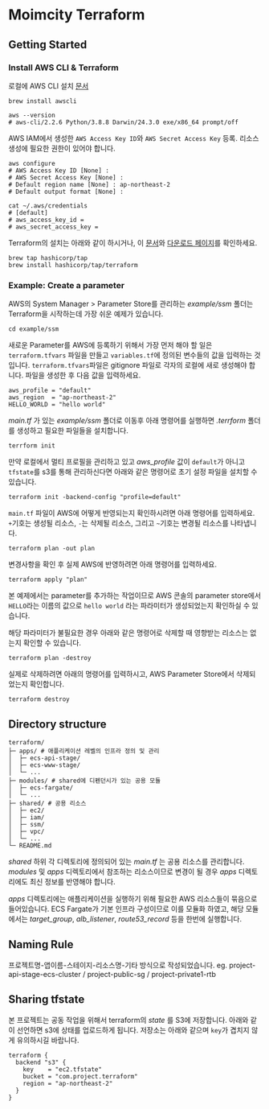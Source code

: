 # Moimcity Terraform 

## Getting Started

### Install AWS CLI & Terraform

로컬에 AWS CLI 설치 [문서](https://docs.aws.amazon.com/ko_kr/cli/latest/userguide/getting-started-install.html)

```
brew install awscli
```
```
aws --version
# aws-cli/2.2.6 Python/3.8.8 Darwin/24.3.0 exe/x86_64 prompt/off
```

AWS IAM에서 생성한 `AWS Access Key ID`와 `AWS Secret Access Key` 등록. 리소스 생성에 필요한 권한이 있어야 합니다.

```
aws configure
# AWS Access Key ID [None] : 
# AWS Secret Access Key [None] : 
# Default region name [None] : ap-northeast-2
# Default output format [None] : 
```
```
cat ~/.aws/credentials 
# [default]
# aws_access_key_id = 
# aws_secret_access_key = 
```

Terraform의 설치는 아래와 같이 하시거나, 이 [문서](https://developer.hashicorp.com/terraform/tutorials/aws-get-started/install-cli)와 [다운로드 페이지](https://developer.hashicorp.com/terraform/install)를 확인하세요.

```
brew tap hashicorp/tap
brew install hashicorp/tap/terraform

```

### Example: Create a parameter

AWS의 System Manager > Parameter Store를 관리하는 _example/ssm_ 폴더는 Terraform을 시작하는데 가장 쉬운 예제가 있습니다.

```
cd example/ssm
```

새로운 Parameter를 AWS에 등록하기 위해서 가장 먼저 해야 할 일은 `terraform.tfvars` 파일을 만들고 `variables.tf`에 정의된 변수들의 값을 입력하는 것입니다. `terraform.tfvars`파일은 gitignore 파일로 각자의 로컬에 새로 생성해야 합니다. 파일을 생성한 후 다음 값을 입력하세요.

```
aws_profile = "default"
aws_region  = "ap-northeast-2"
HELLO_WORLD = "hello world"
```

_main.tf_ 가 있는 _example/ssm_ 폴더로 이동후 아래 명령어를 실행하면 _.terrform_ 폴더를 생성하고 필요한 파일들을 설치합니다.

```
terrform init
```

만약 로컬에서 멀티 프로필을 관리하고 있고 _aws_profile_ 값이 `default`가 아니고 `tfstate`를 s3를 통해 관리하신다면 아래와 같은 명령어로 초기 설정 파일을 설치할 수 있습니다.

```
terraform init -backend-config "profile=default"
```

`main.tf` 파일이 AWS에 어떻게 반영되는지 확인하시려면 아래 명령어를 입력하세요. `+`기호는 생성될 리소스, `-`는 삭제될 리소스, 그리고 `~`기호는 변경될 리소스를 나타냅니다.

```
terraform plan -out plan
```

변경사항을 확인 후 실제 AWS에 반영하려면 아래 명령어를 입력하세요.

```
terraform apply "plan"
```

본 예제에서는 parameter를 추가하는 작업이므로 AWS 콘솔의 parameter store에서 `HELLO`라는 이름의 값으로 `hello world` 라는 파라미터가 생성되었는지 확인하실 수 있습니다.

해당 파라미터가 불필요한 경우 아래와 같은 명령어로 삭제할 때 영향받는 리소스는 없는지 확인할 수 있습니다.
```
terraform plan -destroy
```

실제로 삭제하려면 아래의 명령어를 입력하시고, AWS Parameter Store에서 삭제되었는지 확인합니다.
```
terraform destroy
```

## Directory structure

```
terraform/
├─ apps/ # 애플리케이션 레벨의 인프라 정의 및 관리
│  ├─ ecs-api-stage/ 
│  ├─ ecs-www-stage/ 
│  └─ ...
├─ modules/ # shared에 디펜던시가 있는 공용 모듈
│  ├─ ecs-fargate/ 
│  └─ ...
├─ shared/ # 공용 리소스
│  ├─ ec2/ 
│  ├─ iam/ 
│  ├─ ssm/ 
│  ├─ vpc/ 
│  └─ ...
└─ README.md
```

_shared_ 하위 각 디렉토리에 정의되어 있는 _main.tf_ 는 공용 리소스를 관리합니다. _modules_ 및 _apps_ 디렉토리에서 참조하는 리소스이므로 변경이 될 경우 _apps_ 디렉토리에도 최신 정보를 반영해야 합니다.

_apps_ 디렉토리에는 애플리케이션을 실행하기 위해 필요한 AWS 리소스들이 묶음으로 들어있습니다. ECS Fargate가 기본 인프라 구성이므로 이를 모듈화 하였고, 해당 모듈에서는 _target_group_, _alb_listener_, _route53_record_ 등을 한번에 실행합니다.

## Naming Rule

프로젝트명-앱이름-스테이지-리소스명-기타 방식으로 작성되었습니다.
eg. project-api-stage-ecs-cluster / project-public-sg / project-private1-rtb

## Sharing tfstate

본 프로젝트는 공동 작업을 위해서 terraform의 _state_ 를 S3에 저장합니다. 아래와 같이 선언하면 s3에 상태를 업로드하게 됩니다. 저장소는 아래와 같으며 `key`가 겹치지 않게 유의하시길 바랍니다.

```
terraform {
  backend "s3" {
    key    = "ec2.tfstate"
    bucket = "com.project.terraform"
    region = "ap-northeast-2"
  }
}
```
